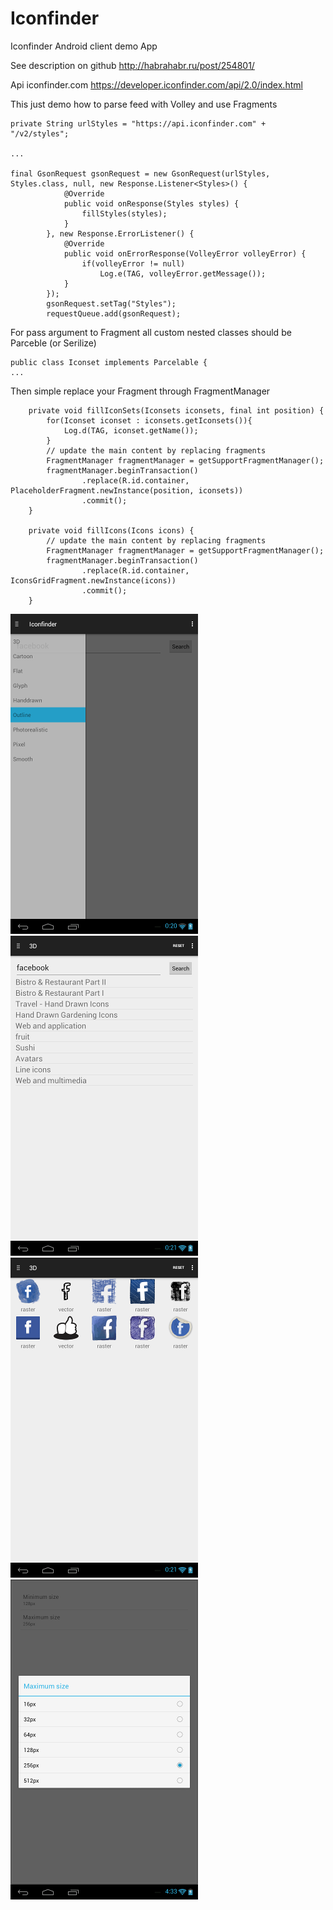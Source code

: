 # Iconfinder

Iconfinder Android client demo App

See description on github http://habrahabr.ru/post/254801/

Api iconfinder.com https://developer.iconfinder.com/api/2.0/index.html

This just demo how to parse feed with Volley and use Fragments

```
private String urlStyles = "https://api.iconfinder.com" + "/v2/styles";

...

final GsonRequest gsonRequest = new GsonRequest(urlStyles, Styles.class, null, new Response.Listener<Styles>() {
            @Override
            public void onResponse(Styles styles) {
                fillStyles(styles);
            }
        }, new Response.ErrorListener() {
            @Override
            public void onErrorResponse(VolleyError volleyError) {
                if(volleyError != null)
                    Log.e(TAG, volleyError.getMessage());
            }
        });
        gsonRequest.setTag("Styles");
        requestQueue.add(gsonRequest);

```

For pass argument to Fragment all custom nested classes should be Parceble (or Serilize)
```
public class Iconset implements Parcelable {
...

```
Then simple replace your Fragment through FragmentManager
```
    private void fillIconSets(Iconsets iconsets, final int position) {
        for(Iconset iconset : iconsets.getIconsets()){
            Log.d(TAG, iconset.getName());
        }
        // update the main content by replacing fragments
        FragmentManager fragmentManager = getSupportFragmentManager();
        fragmentManager.beginTransaction()
                .replace(R.id.container, PlaceholderFragment.newInstance(position, iconsets))
                .commit();
    }

    private void fillIcons(Icons icons) {
        // update the main content by replacing fragments
        FragmentManager fragmentManager = getSupportFragmentManager();
        fragmentManager.beginTransaction()
                .replace(R.id.container, IconsGridFragment.newInstance(icons))
                .commit();
    }
```

![](https://github.com/app-z/Iconfinder/blob/master/screen1.png)
![](https://github.com/app-z/Iconfinder/blob/master/screen2.png)
![](https://github.com/app-z/Iconfinder/blob/master/screen3.png)
![](https://github.com/app-z/Iconfinder/blob/master/screen4.png)

